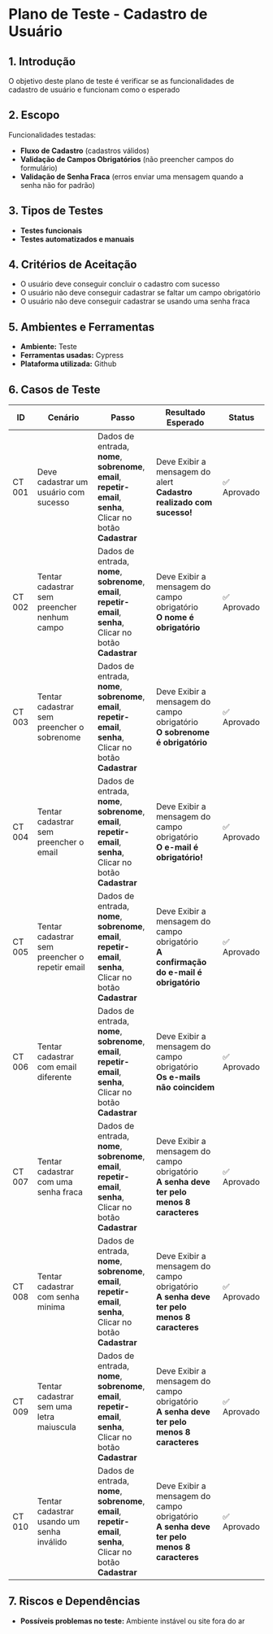 # Plano de Teste - Cadastro de Usuário

## 1. Introdução
O objetivo deste plano de teste é verificar se as funcionalidades de cadastro de usuário e funcionam como o esperado

## 2. Escopo
Funcionalidades testadas:
- **Fluxo de Cadastro** (cadastros válidos)
- **Validação de Campos Obrigatórios** (não preencher campos do formulário)
- **Validação de Senha Fraca** (erros enviar uma mensagem quando a senha não for padrão)

## 3. Tipos de Testes
- **Testes funcionais**
- **Testes automatizados e manuais**

## 4. Critérios de Aceitação
- O usuário deve conseguir concluir o cadastro com sucesso
- O usuário não deve conseguir cadastrar se faltar um campo obrigatório
- O usuário não deve conseguir cadastrar se usando uma senha fraca


## 5. Ambientes e Ferramentas
- **Ambiente:** Teste 
- **Ferramentas usadas:** Cypress
- **Plataforma utilizada:** Github

## 6. Casos de Teste
| ID    | Cenário                               | Passo                                                                                                                                           | Resultado Esperado                                                      | Status      |
|-------|---------------------------------------|-------------------------------------------------------------------------------------------------------------------------------------------------|-------------------------------------------------------------------------|--------------|
|CT 001 | Deve cadastrar um usuário com sucesso | Dados de entrada, <br> **nome**, **sobrenome**, <br> **email**, **repetir-email**, <br> **senha**, <br> Clicar no botão **Cadastrar** | Deve Exibir a mensagem do alert<br> **Cadastro realizado com sucesso!** |✅ Aprovado  |  
|CT 002 | Tentar cadastrar sem preencher nenhum campo | Dados de entrada, <br> **nome**, **sobrenome**, <br> **email**, **repetir-email**, <br> **senha**, <br> Clicar no botão **Cadastrar** | Deve Exibir a mensagem do campo obrigatório<br> **O nome é obrigatório** |✅ Aprovado  |  
|CT 003 | Tentar cadastrar sem preencher o sobrenome | Dados de entrada, <br> **nome**, **sobrenome**, <br> **email**, **repetir-email**, <br> **senha**, <br> Clicar no botão **Cadastrar** | Deve Exibir a mensagem do campo obrigatório<br> **O sobrenome é obrigatório** |✅ Aprovado  |  
|CT 004 | Tentar cadastrar sem preencher o email | Dados de entrada, <br> **nome**, **sobrenome**, <br> **email**, **repetir-email**, <br> **senha**, <br> Clicar no botão **Cadastrar** | Deve Exibir a mensagem do campo obrigatório<br> **O e-mail é obrigatório!** |✅ Aprovado  |  
|CT 005 | Tentar cadastrar sem preencher o repetir email | Dados de entrada, <br> **nome**, **sobrenome**, <br> **email**, **repetir-email**, <br> **senha**, <br> Clicar no botão **Cadastrar** | Deve Exibir a mensagem do campo obrigatório<br> **A confirmação do e-mail é obrigatório** |✅ Aprovado  |  
|CT 006 | Tentar cadastrar com email diferente | Dados de entrada, <br> **nome**, **sobrenome**, <br> **email**, **repetir-email**, <br> **senha**, <br> Clicar no botão **Cadastrar** | Deve Exibir a mensagem do campo obrigatório<br> **Os e-mails não coincidem** |✅ Aprovado  |  
|CT 007 | Tentar cadastrar com uma senha fraca | Dados de entrada, <br> **nome**, **sobrenome**, <br> **email**, **repetir-email**, <br> **senha**, <br> Clicar no botão **Cadastrar** | Deve Exibir a mensagem do campo obrigatório<br> **A senha deve ter pelo menos 8 caracteres** |✅ Aprovado  |  
|CT 008 | Tentar cadastrar com senha minima | Dados de entrada, <br> **nome**, **sobrenome**, <br> **email**, **repetir-email**, <br> **senha**, <br> Clicar no botão **Cadastrar** | Deve Exibir a mensagem do campo obrigatório<br> **A senha deve ter pelo menos 8 caracteres** |✅ Aprovado  |  
|CT 009 | Tentar cadastrar sem uma letra maiuscula | Dados de entrada, <br> **nome**, **sobrenome**, <br> **email**, **repetir-email**, <br> **senha**, <br> Clicar no botão **Cadastrar** | Deve Exibir a mensagem do campo obrigatório<br> **A senha deve ter pelo menos 8 caracteres** |✅ Aprovado  |  
|CT 010 | Tentar cadastrar usando um senha inválido | Dados de entrada, <br> **nome**, **sobrenome**, <br> **email**, **repetir-email**, <br> **senha**, <br> Clicar no botão **Cadastrar** | Deve Exibir a mensagem do campo obrigatório<br> **A senha deve ter pelo menos 8 caracteres** |✅ Aprovado  |  

## 7. Riscos e Dependências
- **Possíveis problemas no teste:** Ambiente instável ou site fora do ar